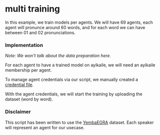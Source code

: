 # multi training

In this example, we train models per agents.
We will have 69 agents, each agent will pronunce around 60 words, and for each word we can have between 01 and 02 pronunciations.

### Implementation

*Note: We won't talk about the data preparation here.*

For each agent to have a trained model on ayikaile, we will need an ayikaile membership per agent.

To manage agent credentials via our script, we manually created a [credential file](agent_credentials).

With the agent credentials, we will start the training by uploading the dataset (word by word).


### Disclaimer

This script has been written to use the [YembaEGRA](https://data.mendeley.com/datasets/74p9d5frg3/2) dataset. Each speaker will represent an agent for our usecase.
